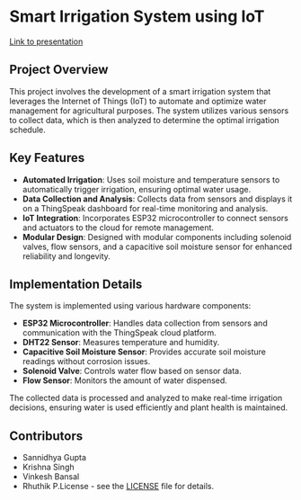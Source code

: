 # Smart Irrigation System using IoT

[Link to presentation](https://www.canva.com/design/DAFePEY-MiE/9FkOthYpShu-g_ya5c_inA/view)

## Project Overview
This project involves the development of a smart irrigation system that leverages the Internet of Things (IoT) to automate and optimize water management for agricultural purposes. The system utilizes various sensors to collect data, which is then analyzed to determine the optimal irrigation schedule.

## Key Features
- **Automated Irrigation**: Uses soil moisture and temperature sensors to automatically trigger irrigation, ensuring optimal water usage.
- **Data Collection and Analysis**: Collects data from sensors and displays it on a ThingSpeak dashboard for real-time monitoring and analysis.
- **IoT Integration**: Incorporates ESP32 microcontroller to connect sensors and actuators to the cloud for remote management.
- **Modular Design**: Designed with modular components including solenoid valves, flow sensors, and a capacitive soil moisture sensor for enhanced reliability and longevity.

## Implementation Details
The system is implemented using various hardware components:
- **ESP32 Microcontroller**: Handles data collection from sensors and communication with the ThingSpeak cloud platform.
- **DHT22 Sensor**: Measures temperature and humidity.
- **Capacitive Soil Moisture Sensor**: Provides accurate soil moisture readings without corrosion issues.
- **Solenoid Valve**: Controls water flow based on sensor data.
- **Flow Sensor**: Monitors the amount of water dispensed.

The collected data is processed and analyzed to make real-time irrigation decisions, ensuring water is used efficiently and plant health is maintained.

## Contributors
- Sannidhya Gupta
- Krishna Singh
- Vinkesh Bansal
- Rhuthik P.License - see the [LICENSE](LICENSE) file for details.
